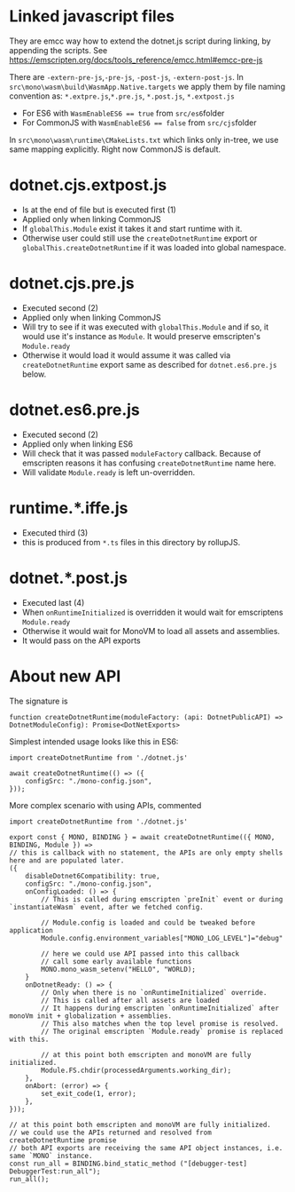 # Linked javascript files
They are emcc way how to extend the dotnet.js script during linking, by appending the scripts.
See https://emscripten.org/docs/tools_reference/emcc.html#emcc-pre-js

There are `-extern-pre-js`,`-pre-js`, `-post-js`, `-extern-post-js`.
In `src\mono\wasm\build\WasmApp.Native.targets` we apply them by file naming convention as: `*.extpre.js`,`*.pre.js`, `*.post.js`, `*.extpost.js`
- For ES6 with `WasmEnableES6 == true` from `src/es6`folder
- For CommonJS with `WasmEnableES6 == false` from `src/cjs`folder

In `src\mono\wasm\runtime\CMakeLists.txt` which links only in-tree, we use same mapping explicitly. Right now CommonJS is default.

# dotnet.cjs.extpost.js
- Is at the end of file but is executed first (1)
- Applied only when linking CommonJS
- If `globalThis.Module` exist it takes it and start runtime with it.
- Otherwise user could still use the `createDotnetRuntime` export or `globalThis.createDotnetRuntime` if it was loaded into global namespace.

# dotnet.cjs.pre.js
- Executed second (2)
- Applied only when linking CommonJS
- Will try to see if it was executed with `globalThis.Module` and if so, it would use it's instance as `Module`. It would preserve emscripten's `Module.ready`
- Otherwise it would load it would assume it was called via `createDotnetRuntime` export same as described for `dotnet.es6.pre.js` below.

# dotnet.es6.pre.js
- Executed second (2)
- Applied only when linking ES6
- Will check that it was passed `moduleFactory` callback. Because of emscripten reasons it has confusing `createDotnetRuntime` name here.
- Will validate `Module.ready` is left un-overridden.

# runtime.*.iffe.js
- Executed third (3)
- this is produced from `*.ts` files in this directory by rollupJS.

# dotnet.*.post.js
- Executed last (4)
- When `onRuntimeInitialized` is overridden it would wait for emscriptens `Module.ready`
- Otherwise it would wait for MonoVM to load all assets and assemblies.
- It would pass on the API exports

# About new API
The signature is
```
function createDotnetRuntime(moduleFactory: (api: DotnetPublicAPI) => DotnetModuleConfig): Promise<DotNetExports>
```

Simplest intended usage looks like this in ES6:
```
import createDotnetRuntime from './dotnet.js'

await createDotnetRuntime(() => ({
    configSrc: "./mono-config.json",
}));
```

More complex scenario with using APIs, commented
```
import createDotnetRuntime from './dotnet.js'

export const { MONO, BINDING } = await createDotnetRuntime(({ MONO, BINDING, Module }) =>
// this is callback with no statement, the APIs are only empty shells here and are populated later.
({
    disableDotnet6Compatibility: true,
    configSrc: "./mono-config.json",
    onConfigLoaded: () => {
        // This is called during emscripten `preInit` event or during `instantiateWasm` event, after we fetched config.

        // Module.config is loaded and could be tweaked before application
        Module.config.environment_variables["MONO_LOG_LEVEL"]="debug"

        // here we could use API passed into this callback
        // call some early available functions
        MONO.mono_wasm_setenv("HELLO", "WORLD);
    }
    onDotnetReady: () => {
        // Only when there is no `onRuntimeInitialized` override.
        // This is called after all assets are loaded
        // It happens during emscripten `onRuntimeInitialized` after monoVm init + globalization + assemblies.
        // This also matches when the top level promise is resolved.
        // The original emscripten `Module.ready` promise is replaced with this.

        // at this point both emscripten and monoVM are fully initialized.
        Module.FS.chdir(processedArguments.working_dir);
    },
    onAbort: (error) => {
        set_exit_code(1, error);
    },
}));

// at this point both emscripten and monoVM are fully initialized.
// we could use the APIs returned and resolved from createDotnetRuntime promise
// both API exports are receiving the same API object instances, i.e. same `MONO` instance.
const run_all = BINDING.bind_static_method ("[debugger-test] DebuggerTest:run_all");
run_all();
```
